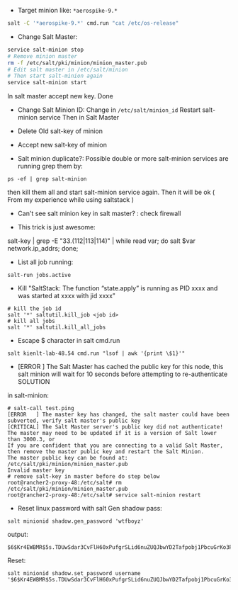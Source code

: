 - Target minion like:  ` *aerospike-9.* `

```bash
salt -C '*aerospike-9.*' cmd.run "cat /etc/os-release"
```

- Change Salt Master:
```bash
service salt-minion stop
# Remove minion master
rm -f /etc/salt/pki/minion/minion_master.pub 
# Edit salt master in /etc/salt/minion
# Then start salt-minion again
service salt-minion start
```

In salt master accept new key. Done

- Change Salt Minion ID:
Change in `/etc/salt/minion_id`
Restart salt-minion service
Then in Salt Master
- Delete Old salt-key of minion
- Accept new salt-key of minion


- Salt minion duplicate?: Possible double or more salt-minion services are running
grep them by:
```
ps -ef | grep salt-minion
```

then kill them all and start salt-minion service again. Then it will be ok ( From my experience while using saltstack )

- Can't see salt minion key in salt master?  : check firewall


- This trick is just awesome:

salt-key | grep -E "33\.(112|113|114)" | while read var; do salt $var network.ip_addrs; done;

- List all job running:
```
salt-run jobs.active
```

- Kill "SaltStack: The function “state.apply” is running as PID xxxx and was started at xxxx with jid xxxx"
```
# kill the job id
salt '*' saltutil.kill_job <job id>
# kill all jobs
salt '*' saltutil.kill_all_jobs
 ```
 
 - Escape $ character in salt cmd.run
 ```
 salt kienlt-lab-48.54 cmd.run "lsof | awk '{print \$1}'"
 ```
 - [ERROR   ] The Salt Master has cached the public key for this node, this salt minion will wait for 10 seconds before attempting to re-authenticate SOLUTION
 
 in salt-minion: 
 ```
 # salt-call test.ping
 [ERROR   ] The master key has changed, the salt master could have been subverted, verify salt master's public key
[CRITICAL] The Salt Master server's public key did not authenticate!
The master may need to be updated if it is a version of Salt lower than 3000.3, or
If you are confident that you are connecting to a valid Salt Master, then remove the master public key and restart the Salt Minion.
The master public key can be found at:
/etc/salt/pki/minion/minion_master.pub
Invalid master key
# remove salt-key in master before do step below 
root@rancher2-proxy-48:/etc/salt# rm /etc/salt/pki/minion/minion_master.pub 
root@rancher2-proxy-48:/etc/salt# service salt-minion restart
```

- Reset linux password with salt
Gen shadow pass:
```
salt minionid shadow.gen_password 'wtfboyz'
```

output:
```
$6$Kr4EWBMR$5s.TDUwSdar3CvFlH60xPufgrSLid6nuZUQJbwYD2Tafpobj1PbcuGrKo3PkhKnKS9X/7jDG/b2JmpwhV1Y7V1
```

Reset:
```
salt minionid shadow.set_password username '$6$Kr4EWBMR$5s.TDUwSdar3CvFlH60xPufgrSLid6nuZUQJbwYD2Tafpobj1PbcuGrKo3PkhKnKS9X/7jDG/b2JmpwhV1Y7V1'
```





